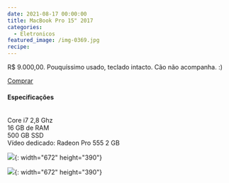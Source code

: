 ```yaml
---
date: 2021-08-17 00:00:00
title: MacBook Pro 15" 2017
categories:
  - Eletronicos
featured_image: /img-0369.jpg
recipe:
---
```

R$ 9.000,00. Pouqu&iacute;ssimo usado, teclado intacto. C&atilde;o n&atilde;o acompanha. :)

[Comprar](https://api.whatsapp.com/send?phone=5531992799960&amp;text=Oi!%20Tenho%20interesse%20em%20alguma%20coisa%20na%20sua%20lojinha.)

#### Especifica&ccedil;&otilde;es

<br>Core i7 2,8 Ghz<br>16 GB de RAM<br>500 GB SSD<br>V&iacute;deo dedicado: Radeon Pro 555 2 GB

![](/lojinha/img-0370.jpg){: width="672" height="390"}

![](/lojinha/img-0371.jpg){: width="672" height="390"}

&nbsp;
